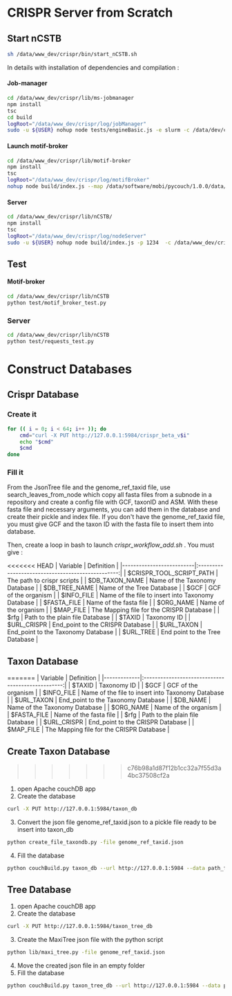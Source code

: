 # CRISPR Server from Scratch

## Start nCSTB
```sh
sh /data/www_dev/crispr/bin/start_nCSTB.sh
```

In details with installation of dependencies and compilation :
#### Job-manager
```sh
cd /data/www_dev/crispr/lib/ms-jobmanager
npm install
tsc
cd build
logRoot="/data/www_dev/crispr/log/jobManager"
sudo -u ${USER} nohup node tests/engineBasic.js -e slurm -c /data/dev/crispr/tmp -a 192.168.117.151 -p 2129 -k 1234 -b ../../jobmanager.conf > $logRoot.log 2> $logRoot.err &
```

#### Launch motif-broker
```sh
cd /data/www_dev/crispr/lib/motif-broker
npm install
tsc
logRoot="/data/www_dev/crispr/log/motifBroker"
nohup node build/index.js --map /data/software/mobi/pycouch/1.0.0/data/3letter_prefixe_rules.json -r http://arwen-cdb.ibcp.fr:5984 > $logRoot.log 2> $logRoot.err &
```

#### Server
```sh
cd /data/www_dev/crispr/lib/nCSTB/
npm install
tsc
logRoot="/data/www_dev/crispr/log/nodeServer"
sudo -u ${USER} nohup node build/index.js -p 1234  -c /data/www_dev/crispr/lib/crispr-service-conf.json > $logRoot.log 2> $logRoot.err&
```


## Test
#### Motif-broker
```sh
cd /data/www_dev/crispr/lib/nCSTB
python test/motif_broker_test.py
```

### Server
```sh
cd /data/www_dev/crispr/lib/nCSTB
python test/requests_test.py
```

# Construct Databases

## Crispr Database
### Create it
```sh
for (( i = 0; i < 64; i++ )); do
    cmd="curl -X PUT http://127.0.0.1:5984/crispr_beta_v$i"
    echo "$cmd"
    $cmd
done
```

### Fill it
From the JsonTree file and the genome_ref_taxid file, use search_leaves_from_node which copy all fasta files from a subnode in a repository and create a config file with GCF, taxonID and ASM.
With these fasta file and necessary arguments, you can add them in the database and create their pickle and index file.
If you don't have the genome_ref_taxid file, you must give GCF and the taxon ID with the fasta file to insert them into database.

Then, create a loop in bash to launch *crispr_workflow_add.sh* . You must give :

<<<<<<< HEAD
| Variable                 |                     Definition                    |
|--------------------------|:-------------------------------------------------:|
| $CRISPR_TOOL_SCRIPT_PATH |               The path to crispr scripts          |
| $DB_TAXON_NAME           |           Name of the Taxonomy Database           |
| $DB_TREE_NAME            |               Name of the Tree Database           |
| $GCF                     |                GCF of the organism                |
| $INFO_FILE               | Name of the file to insert into Taxonomy Database |
| $FASTA_FILE              |               Name of the fasta file              |
| $ORG_NAME                |                Name of the organism               |
| $MAP_FILE                |      The Mapping file for the CRISPR Database     |
| $rfg                     |          Path to the plain file Database          |
| $TAXID                   |                    Taxonomy ID                    |
| $URL_CRISPR              |          End_point to the CRISPR Database         |
| $URL_TAXON               |         End_point to the Taxonomy Database        |
| $URL_TREE                |             End point to the Tree Database        |



## Taxon Database
=======
| Variable    |                     Definition                    |
|-------------|:-------------------------------------------------:|
| $TAXID      |                    Taxonomy ID                    |
| $GCF        |                GCF of the organism                |
| $INFO_FILE  | Name of the file to insert into Taxonomy Database |
| $URL_TAXON  |         End_point to the Taxonomy Database        |
| $DB_NAME    |           Name of the Taxonomy Database           |
| $ORG_NAME   |                Name of the organism               |
| $FASTA_FILE |               Name of the fasta file              |
| $rfg        |          Path to the plain file Database          |
| $URL_CRISPR |          End_point to the CRISPR Database         |
| $MAP_FILE   |      The Mapping file for the CRISPR Database     |


## Create Taxon Database
>>>>>>> c76b98a1d87f12b1cc32a7f55d3a4bc37508cf2a

1. open Apache couchDB app
2. Create the database
```sh
curl -X PUT http://127.0.0.1:5984/taxon_db
```
3. Convert the json file genome_ref_taxid.json to a pickle file ready to be insert into taxon_db
```sh
python create_file_taxondb.py -file genome_ref_taxid.json
```
4. Fill the database
```sh
python couchBuild.py taxon_db --url http://127.0.0.1:5984 --data path_folder
```

## Tree Database

1. open Apache couchDB app
2. Create the database
```sh
curl -X PUT http://127.0.0.1:5984/taxon_tree_db
```
3. Create the MaxiTree json file with the python script
```sh
python lib/maxi_tree.py -file genome_ref_taxid.json
```
4. Move the created json file in an empty folder
5. Fill the database
```sh
python couchBuild.py taxon_tree_db --url http://127.0.0.1:5984 --data path_folder
```
